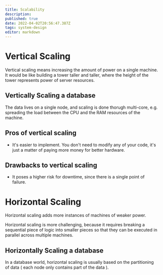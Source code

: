 ```yaml
---
title: Scalability
description: 
published: true
date: 2022-04-02T20:56:47.387Z
tags: system-design
editor: markdown
---
```


# Vertical Scaling
Vertical scaling means increasing the amount of power on a single machine. It would be like building a tower taller and taller, where the height of the tower represents power of server resources.

## Vertically Scaling a database
The data lives on a single node, and scaling is done thorugh multi-core, e.g. spreading the load between the CPU and the RAM resources of the machine. 
## Pros of vertical scaling
* It's easier to implement. You don't need to modify any of your code, it's just a matter of paying more money for better hardware.
## Drawbacks to vertical scaling
* It poses a higher risk for downtime, since there is a single point of failure. 

# Horizontal Scaling
Horizontal scaling adds more instances of machines of weaker power. 

Horizontal scaling is more challenging, because it requires breaking a sequential piece of logic into smaller pieces so that they can be executed in parallel across multiple machines. 

## Horizontally Scaling a database
In a database world, horizontal scaling is usually based on the partitioning of data ( each node only contains part of the data ).

